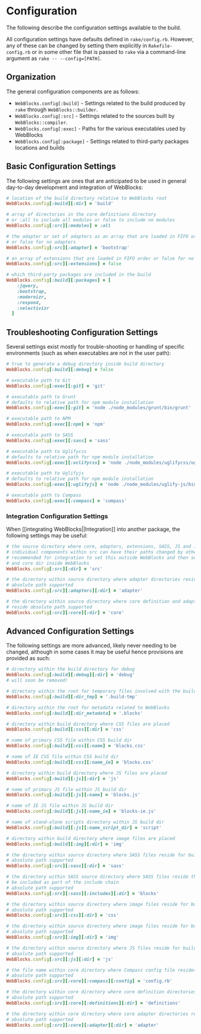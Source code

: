 # Configuration

The following describe the configuration settings available to the build.

All configuration settings have defaults defined in `rake/config.rb`. However, any of these can be changed by setting them explicitly in `Rakefile-config.rb` or in some other file that is passed to `rake` via a command-line argument as `rake -- --config=[PATH]`.

## Organization

The general configuration components are as follows:

* `WebBlocks.config[:build]` - Settings related to the build produced by `rake` through `WebBlocks::builder`.
* `WebBlocks.config[:src]` - Settings related to the sources built by `WebBlocks::compiler`.
* `WebBlocks.config[:exec]` - Paths for the various executables used by WebBlocks
* `WebBlocks.config[:package]` - Settings related to third-party packages locations and builds

## Basic Configuration Settings

The following settings are ones that are anticipated to be used in general day-to-day development and integration of WebBlocks:

```ruby
# location of the build directory relative to WebBlocks root
WebBlocks.config[:build][:dir] = 'build'

# array of directories in the core definitions directory
# or :all to include all modules or false to include no modules
WebBlocks.config[:src][:modules] = :all

# the adapter or set of adapters as an array that are loaded in FIFO order 
# or false for no adapters
WebBlocks.config[:src][:adapter] = 'bootstrap'

# an array of extensions that are loaded in FIFO order or false for no extensions
WebBlocks.config[:src][:extensions] = false

# which third-party packages are included in the build
WebBlocks.config[:build][:packages] = [
    :jquery,
    :bootstrap,
    :modernizr,
    :respond,
    :selectivizr
  ]
```

## Troubleshooting Configuration Settings

Several settings exist mostly for trouble-shooting or handling of specific environments (such as when executables are not in the user path):

```ruby
# true to generate a debug directory inside build directory
WebBlocks.config[:build][:debug] = false

# executable path to Git
WebBlocks.config[:exec][:git] = 'git'

# executable path to Grunt
# defaults to relative path for npm module installation
WebBlocks.config[:exec][:git] = 'node ./node_modules/grunt/bin/grunt'

# executable path to NPM
WebBlocks.config[:exec][:npm] = 'npm'

# executable path to SASS
WebBlocks.config[:exec][:sass] = 'sass'

# executable path to Uglifycss
# defaults to relative path for npm module installation
WebBlocks.config[:exec][:uclifycss] = 'node ./node_modules/uglifycss/uglifycss'

# executable path to Uglifyjs
# defaults to relative path for npm module installation
WebBlocks.config[:exec][:uglifyjs] = 'node ./node_modules/uglify-js/bin/uglifyjs'

# executable path to Compass
WebBlocks.config[:exec][:compass] = 'compass'
```

### Integration Configuration Settings

When [[integrating WebBlocks||Integration]] into another package, the following settings may be useful:

```ruby
# the source directory where core, adapters, extensions, SASS, JS and images reside
# individual components within src can have their paths changed by other variables
# recommended for integration to set this outside WebBlocks and then set adapter 
# and core dir inside WebBlocks
WebBlocks.config[:src][:dir] = 'src'

# the directory within source directory where adapter directories reside
# absolute path supported
WebBlocks.config[:src][:adapters][:dir] = 'adapter'

# the directory within source directory where core definition and adapter directories 
# reside absolute path supported
WebBlocks.config[:src][:core][:dir] = 'core'
```

## Advanced Configuration Settings

The following settings are more advanced, likely never needing to be changed, although in some cases it may be useful hence provisions are provided as such:

```ruby
# directory within the build directory for debug
WebBlocks.config[:build][:debug][:dir] = 'debug'
# will soon be removed!

# directory within the root for temporary files involved with the build process
WebBlocks.config[:build][:dir_tmp] = '.build-tmp'

# directory within the root for metadata related to WebBlocks
WebBlocks.config[:build][:dir_metadata] = '.blocks'

# directory within build directory where CSS files are placed
WebBlocks.config[:build][:css][:dir] = 'css'

# name of primary CSS file within CSS build dir
WebBlocks.config[:build][:css][:name] = 'blocks.css' 

# name of IE CSS file within CSS build dir
WebBlocks.config[:build][:css][:name_ie] = 'blocks.css' 

# directory within build directory where JS files are placed
WebBlocks.config[:build][:js][:dir] = 'js'

# name of primary JS file within JS build dir
WebBlocks.config[:build][:js][:name] = 'blocks.js'

# name of IE JS file within JS build dir
WebBlocks.config[:build][:js][:name_ie] = 'blocks-ie.js'

# name of stand-alone scripts directory within JS build dir
WebBlocks.config[:build][:js][:name_script_dir] = 'script'

# directory within build directory where image files are placed
WebBlocks.config[:build][:img][:dir] = 'img'

# the directory within source directory where SASS files reside for build
# absolute path supported
WebBlocks.config[:src][:sass][:dir] = 'sass'

# the directory within SASS source directory where SASS files reside that will
# be included as part of the include chain
# absolute path supported
WebBlocks.config[:src][:sass][:includes][:dir] = 'blocks'

# the directory within source directory where image files reside for build
# absolute path supported
WebBlocks.config[:src][:css][:dir] = 'css'

# the directory within source directory where image files reside for build
# absolute path supported
WebBlocks.config[:src][:img][:dir] = 'img'

# the directory within source directory where JS files reside for build
# absolute path supported
WebBlocks.config[:src][:js][:dir] = 'js'

# the file name within core directory where Compass config file resides
# absolute path supported
WebBlocks.config[:src][:core][:compass][:config] = 'config.rb'

# the directory within core directory where core definition directories reside
# absolute path supported
WebBlocks.config[:src][:core][:definitions][:dir] = 'definitions'

# the directory within core directory where core adapter directories reside
# absolute path supported
WebBlocks.config[:src][:core][:adapter][:dir] = 'adapter'
```